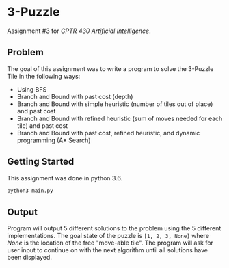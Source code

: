 # 3-Puzzle

Assignment #3 for *CPTR 430 Artificial Intelligence*.

## Problem

The goal of this assignment was to write a program to solve the 3-Puzzle Tile in the following ways:
* Using BFS
* Branch and Bound with past cost (depth)
* Branch and Bound with simple heuristic (number of tiles out of place) and past cost
* Branch and Bound with refined heuristic (sum of moves needed for each tile) and past cost
* Branch and Bound with past cost, refined heuristic, and dynamic programming (A* Search)

## Getting Started

This assignment was done in python 3.6.

```python
python3 main.py
```

## Output

Program will output 5 different solutions to the problem using the 5 different implementations.
The goal state of the puzzle is `[1, 2, 3, None]` where *None* is the location of the free "move-able tile".
The program will ask for user input to continue on with the next algorithm until all solutions have been displayed.
